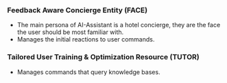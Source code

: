 
### Feedback Aware Concierge Entity (FACE)

- The main persona of AI-Assistant is a hotel concierge, they are the face the user should be most familiar with.
- Manages the initial reactions to user commands.


### Tailored User Training & Optimization Resource (TUTOR)

- Manages commands that query knowledge bases.



